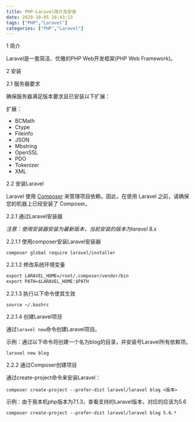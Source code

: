 ```yaml
---
title: PHP-Laravel简介及安装
date: 2020-10-05 16:43:13
tags: ["PHP","Laravel"]
categories: ["PHP","Laravel"]
---
```


1 简介

Laravel是一套简洁、优雅的PHP Web开发框架(PHP Web Framework)。

<!--more-->

2 安装

2.1 服务器要求

确保服务器满足版本要求且已安装以下扩展：

扩展：

- BCMath
- Ctype
- Fileinfo
- JSON
- Mbstring
- OpenSSL
- PDO
- Tokenizer
- XML



2.2 安装Laravel

Laravel 使用 [Composer](https://getcomposer.org/) 来管理项目依赖。因此，在使用 Laravel 之前，请确保您的机器上已经安装了 Composer。

2.2.1 通过Laravel安装器

*注意：使用安装器安装为最新版本，当前安装的版本为laravel 8.x*

2.2.1.1 使用composer安装Laravel安装器

```
composer global require laravel/installer
```



2.2.1.2 修改系统环境变量

```txt ~/.bashrc
export LARAVEL_HOME=/root/.composer/vendor/bin
export PATH=$LARAVEL_HOME:$PATH
```



2.2.1.3 执行以下命令使其生效

```
source ~/.bashrc
```



2.2.1.4 创建Laravel项目

通过`laravel new`命令创建Laravel项目。

示例：通过以下命令将创建一个名为blog的目录，并安装号Laravel所有依赖项。

```
laravel new blog
```



2.2.2 通过Composer创建项目

通过create-project命令来安装Laravel：

```
composer create-project --prefer-dist laravel/laravel blog <版本>
```



示例：由于我本机php版本为7.1.3，查看支持的Laravel版本，对应的应该为5.6

```
composer create-project --prefer-dist laravel/laravel blog 5.6.*
```



